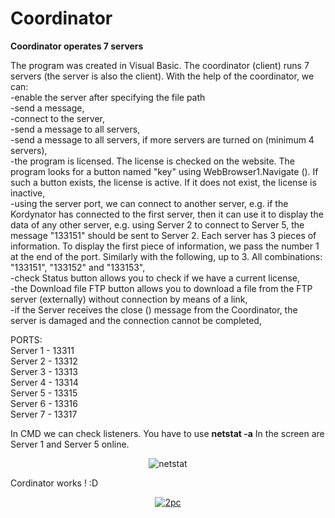 # Coordinator
<b>Coordinator operates 7 servers</b>


The program was created in Visual Basic. The coordinator (client) runs 7 servers (the server is also the client). With the help of the coordinator, we can:
<br />-enable the server after specifying the file path
<br />-send a message,
<br />-connect to the server,
<br />-send a message to all servers,
<br />-send a message to all servers, if more servers are turned on (minimum 4 servers),
<br />-the program is licensed. The license is checked on the website. The program looks for a button named "key" using WebBrowser1.Navigate (). 
If such a button exists, the license is active. If it does not exist, the license is inactive,
<br />-using the server port, we can connect to another server, e.g. if the Kordynator has connected to the first server, then it can use it to 
display the data of any other server, e.g. using Server 2 to connect to Server 5, the message "133151" should be sent to Server 2. Each 
server has 3 pieces of information. To display the first piece of information, we pass the number 1 at the end of the port. Similarly 
with the following, up to 3. All combinations: "133151", "133152" and "133153",
<br />-check Status button allows you to check if we have a current license,
<br />-the Download file FTP button allows you to download a file from the FTP server (externally) without connection by means of a link,
<br />-if the Server receives the close () message from the Coordinator, the server is damaged and the connection cannot be completed,

PORTS:
<br />Server 1 - 13311
<br />Server 2 - 13312
<br />Server 3 - 13313
<br />Server 4 - 13314
<br />Server 5 - 13315
<br />Server 6 - 13316
<br />Server 7 - 13317

In CMD we can check listeners. You have to use <b>netstat -a</b> In the screen are Server 1 and Server 5 online.
<center>
<img src="https://i.ibb.co/cYj9RD3/netstat.png" alt="netstat" border="0">
</center>

Cordinator works ! :D
<center>
<a href="https://ibb.co/5RM4TT0"><img src="https://i.ibb.co/87KsMMC/2pc.png" alt="2pc" border="0"></a>
</center>
